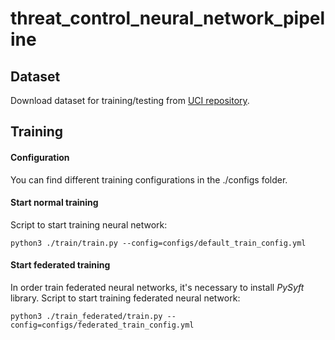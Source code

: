 # threat_control_neural_network_pipeline

## Dataset
Download dataset for training/testing from [UCI repository](https://archive.ics.uci.edu/ml/datasets/detection_of_IoT_botnet_attacks_N_BaIoT).
## Training

#### Configuration
You can find different training configurations in the ./configs folder.
#### Start normal training
Script to start training neural network:
```shell script
python3 ./train/train.py --config=configs/default_train_config.yml
```
#### Start federated training
In order train federated neural networks, it's necessary to install *PySyft* library. Script to start training federated neural network:
```shell script
python3 ./train_federated/train.py --config=configs/federated_train_config.yml
```
